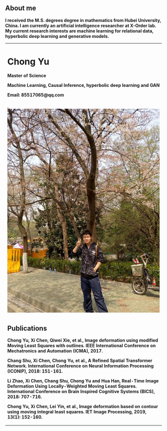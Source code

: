 <table border="0">
  <tr>
    <td width="75%">
      <h1>Chong Yu</h1>
      <p><b>Master of Science</b></p>
      <p><b>Machine Learning, Causal Inference, hyperbolic deep learning and GAN</b></p>
      <p><b>Email: 85517065@qq.com</b></p>
      <tr with="100%">
      <h2>About me</h2>
      <p><b>I received the M.S. degrees degree in mathematics from Hubei  University, China.
I am currently an artificial intelligence researcher at X-Order lab. 
My current research interests are machine learning for relational data, hyperbolic deep learning and generative models.</b></p>
        </tr>
    </td>
    <td width="25%">, 
      <img src="/1574014676743.jpeg" width="100%">      
    </td>
  </tr>
  <td with="100%">
      <h2>Publications</h2>
      <p><b>Chong Yu, Xi Chen, Qiwei Xie, et al., Image deformation using modified Moving Least Squares with outlines. IEEE International Conference on Mechatronics and Automation (ICMA), 2017.</b></p>
      <p><b>Chang Shu, Xi Chen, Chong Yu, et al., A Refined Spatial Transformer Network. International Conference on Neural Information Processing (ICONIP), 2018: 151-161.</b></p>
      <p><b>Li Zhao, Xi Chen, Chang Shu, Chong Yu and Hua Han, Real-Time Image Deformation Using Locally-Weighted Moving Least Squares. International Conference on Brain Inspired Cognitive Systems (BICS), 2018: 707-716.</b></p>
      <p><b>Chong Yu, Xi Chen, Lei Yin, et al., Image deformation based on contour using moving integral least squares. IET Image Processing, 2019, 13(1): 152-160.</b></p>
        </td>
</table>


